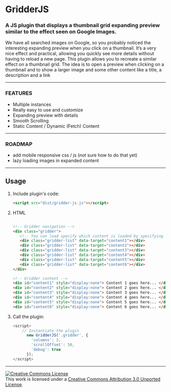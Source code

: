 # GridderJS

### A JS plugin that displays a thumbnail grid expanding preview similar to the effect seen on Google Images.

We have all searched images on Google, so you probably noticed the interesting expanding preview when you click on a thumbnail. It’s a very nice effect and practical, allowing you quickly see more details without having to reload a new page. This plugin allows you to recreate a similar effect on a thumbnail grid. The idea is to open a preview when clicking on a thumbnail and to show a larger image and some other content like a title, a description and a link

***

### FEATURES
- Multiple instances
- Really easy to use and customize
- Expanding preview with details
- Smooth Scrolling
- Static Content / Dynamic (Fetch) Content

***

### ROADMAP
- add mobile responsive css / js (not sure how to do that yet)
- lazy loading images in expanded content

***

## Usage

1. Include plugin's code:

	```html
	<script src="dist/gridder-js.js"></script>
	```

3. HTML

    ```html
    
    <!-- Gridder navigation -->
    <div class="gridder">
       <!-- You can load specify which content is loaded by specifying the #ID of the div where the content is  -->
       <div class="gridder-list" data-target="content1"></div>
       <div class="gridder-list" data-target="content2"></div>
       <div class="gridder-list" data-target="content3"></div>
       <div class="gridder-list" data-target="content4"></div>
       <div class="gridder-list" data-target="content5"></div>
       <div class="gridder-list" data-target="content6"></div>
    </div>

    <!-- Gridder content -->
    <div id="content1" style="display:none"> Content 1 goes here... </div>
    <div id="content2" style="display:none"> Content 2 goes here... </div>
    <div id="content3" style="display:none"> Content 3 goes here... </div>
    <div id="content4" style="display:none"> Content 4 goes here... </div>
    <div id="content5" style="display:none"> Content 5 goes here... </div>
    <div id="content6" style="display:none"> Content 6 goes here... </div>

    ```

3. Call the plugin:

    ```javascript
    <script>
    	// Instantiate the plugin
          new GridderJS('.gridder', {
            'columns': 3,
            'scrollOffset': 50,
            'debug': true
          });
    </script>
    ```

***

<a rel="license" href="https://creativecommons.org/licenses/by/3.0/"><img alt="Creative Commons License" style="border-width:0" src="https://i.creativecommons.org/l/by/3.0/88x31.png" /></a><br />This work is licensed under a <a rel="license" href="https://creativecommons.org/licenses/by/3.0/">Creative Commons Attribution 3.0 Unported License</a>.


